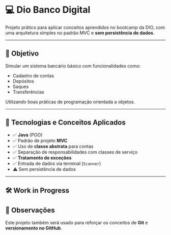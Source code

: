 # 💻 Dio Banco Digital

Projeto prático para aplicar conceitos aprendidos no bootcamp da DIO, com uma arquitetura simples no padrão MVC e **sem persistência de dados**.

---

## 📌 Objetivo

Simular um sistema bancário básico com funcionalidades como:

- Cadastro de contas
- Depósitos
- Saques
- Transferências

Utilizando boas práticas de programação orientada a objetos.

---

## 🚀 Tecnologias e Conceitos Aplicados

- ✅ **Java** (POO)
- ✅ Padrão de projeto **MVC**
- ✅ Uso de **classe abstrata** para contas
- ✅ Separação de responsabilidades com classes de serviço
- ✅ **Tratamento de exceções**
- ✅ Entrada de dados via terminal (`Scanner`)
- ⚠️  Sem persistência de dados 

---


## 🛠️ Work in Progress



## 📝 Observações

Este projeto também será usado para reforçar os conceitos de **Git** e **versionamento no GitHub**.




